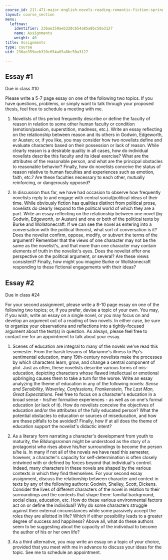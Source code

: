 ```yaml
---
course_id: 21l-471-major-english-novels-reading-romantic-fiction-spring-2002
layout: course_section
menu:
  leftnav:
    identifier: 236ae359aeb320c654a85a8bc50a3127
    name: Assignments
    weight: 40
title: Assignments
type: course
uid: 236ae359aeb320c654a85a8bc50a3127

---
```


Essay #1
--------

Due in class #10

Please write a 5-7 page essay on one of the following two topics. If you have questions, problems, or simply want to talk through your proposed thesis, feel free to schedule a meeting with me.

1.  Novelists of this period frequently describe or define the faculty of reason in relation to some other human faculty or condition (emotion/passion, superstition, madness, etc.). Write an essay reflecting on the relationship between reason and its others in Godwin, Edgeworth, or Austen; or, if you like, you may consider how two novelists define and evaluate characters based on their possession or lack of reason. While clearly reason is a desirable quality in all cases, how do individual novelists describe this faculty and its ideal exercise? What are the attributes of the reasonable person, and what are the principal obstacles to reasonable behavior? Finally, how do novelists conceive the status of reason relative to human faculties and experiences such as emotion, faith, etc.? Are these faculties necessary to each other, mutually reinforcing, or dangerously opposed?  
    
2.  In discussion thus far, we have had occasion to observe how frequently novelists reply to and engage with central social/political ideas of their time. While obviously fiction has qualities distinct from political prose, novelists do clearly respond to the political world of which they are a part. Write an essay reflecting on the relationship between one novel (by Godwin, Edgeworth, or Austen) and one or both of the political texts by Burke and Wollstonecraft. If we can see the novel as entering into a conversation with the political theorist, what sort of conversation is it? Does the novelist confirm, oppose, modify, or subvert the terms of the argument? Remember that the views of one character may not be the same as the novelist's, and that more than one character may contain elements of truth in the novelist's eyes. Does the novelist offer one perspective on the political argument, or several? Are these views consistent? Finally, how might you imagine Burke or Wollstonecraft responding to these fictional engagements with their ideas?

Essay #2
--------

Due in class #24

For your second assignment, please write a 8-10 page essay on one of the following two topics; or, if you prefer, devise a topic of your own. You may, if you wish, write an essay on a single novel, or you may focus on and develop an argument out of a reading of two novels. In either case, be sure to organize your observations and reflections into a tightly-focused argument about the text(s) in question. As always, please feel free to contact me for an appointment to talk about your essay.

1.  Scenes of education are integral to many of the novels we've read this semester. From the harsh lessons of Marianne's illness to Pip's sentimental education, many 19th-century novelists make the processes by which characters learn, grow, and change a central component of plot. Just as often, these novelists describe various forms of mis-education, depicting characters whose flawed intellectual or emotional upbringing causes them to take a turn for the worse. Write an essay analyzing the theme of education in any of the following novels: _Sense and Sensibility, Waverley, Confessions, Frankenstein, The Last Man, Great Expectations_. Feel free to focus on a character's education in a broad sense - his/her formative experiences - as well as on one's formal education (or lack of it). How do novelists conceive the objectives of education and/or the attributes of the fully educated person? What the potential obstacles to education or sources of miseducation, and how are these pitfalls to be avoided? Finally, how if at all does the theme of education support the novelist's didactic intent?  
    
2.  As a literary form narrating a character's development from youth to maturity, the _Bildungsroman_ might be understood as the story of a protagonist who rises above his/her surroundings to become the person s/he is. In many if not all of the novels we have read this semester, however, a character's capacity for self-determination is often closely entwined with or defined by forces beyond that individual's control. Indeed, many characters in these novels are shaped by the various contexts in which they find themselves. For your second essay assignment, discuss the relationship between character and context in texts by any of the following authors: Godwin, Shelley, Scott, Dickens. Consider the lives of different characters of the novel in relation to their surroundings and the contexts that shape them: familial background, social class, education, etc. How do these various environmental factors act on or define the individual? Why do some characters struggle against their external circumstances while some passively accept the roles they are allotted in life? Which if either possibility leads to a greater degree of success and happiness? Above all, what do these authors seem to be suggesting about the capacity of the individual to become the author of his or her own life?  
    
3.  As a third alternative, you may write an essay on a topic of your choice, provided that you meet with me in advance to discuss your ideas for the topic. See me to schedule an appointment.